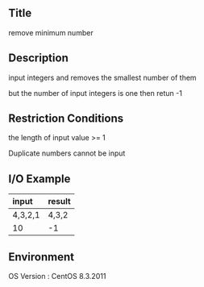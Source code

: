 ## Title
remove minimum number

## Description
input integers and removes the smallest number of them

but the number of input integers is one then retun -1


## Restriction Conditions
the length of input value >= 1

Duplicate numbers cannot be input 

## I/O Example
| input | result |
|:--------|:--------|
| 4,3,2,1 | 4,3,2 | 
| 10 | -1 | 

## Environment
OS Version : CentOS 8.3.2011






